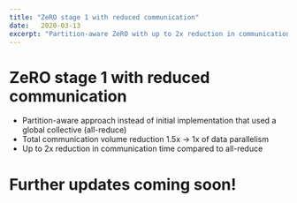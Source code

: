 ```yaml
---
title: "ZeRO stage 1 with reduced communication"
date:   2020-03-13
excerpt: "Partition-aware ZeRO with up to 2x reduction in communication time!"
---
```


# ZeRO stage 1 with reduced communication
* Partition-aware approach instead of initial implementation that used a global collective (all-reduce)
* Total communication volume reduction 1.5x -> 1x of data parallelism
* Up to 2x reduction in communication time compared to all-reduce

# Further updates coming soon!
